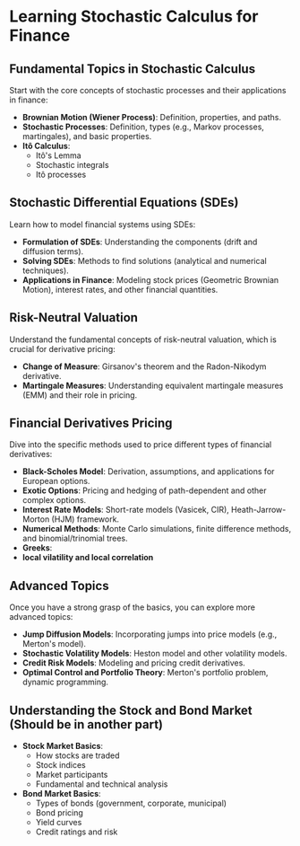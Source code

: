 # Learning Stochastic Calculus for Finance

## Fundamental Topics in Stochastic Calculus
Start with the core concepts of stochastic processes and their applications in finance:
- **Brownian Motion (Wiener Process)**: Definition, properties, and paths.
- **Stochastic Processes**: Definition, types (e.g., Markov processes, martingales), and basic properties.
- **Itô Calculus**: 
  - Itô's Lemma
  - Stochastic integrals
  - Itô processes

## Stochastic Differential Equations (SDEs)
Learn how to model financial systems using SDEs:
- **Formulation of SDEs**: Understanding the components (drift and diffusion terms).
- **Solving SDEs**: Methods to find solutions (analytical and numerical techniques).
- **Applications in Finance**: Modeling stock prices (Geometric Brownian Motion), interest rates, and other financial quantities.

## Risk-Neutral Valuation
Understand the fundamental concepts of risk-neutral valuation, which is crucial for derivative pricing:
- **Change of Measure**: Girsanov's theorem and the Radon-Nikodym derivative.
- **Martingale Measures**: Understanding equivalent martingale measures (EMM) and their role in pricing.

## Financial Derivatives Pricing
Dive into the specific methods used to price different types of financial derivatives:
- **Black-Scholes Model**: Derivation, assumptions, and applications for European options.
- **Exotic Options**: Pricing and hedging of path-dependent and other complex options.
- **Interest Rate Models**: Short-rate models (Vasicek, CIR), Heath-Jarrow-Morton (HJM) framework.
- **Numerical Methods**: Monte Carlo simulations, finite difference methods, and binomial/trinomial trees.
- **Greeks**: 
- **local vilatility and local correlation**
## Advanced Topics
Once you have a strong grasp of the basics, you can explore more advanced topics:
- **Jump Diffusion Models**: Incorporating jumps into price models (e.g., Merton's model).
- **Stochastic Volatility Models**: Heston model and other volatility models.
- **Credit Risk Models**: Modeling and pricing credit derivatives.
- **Optimal Control and Portfolio Theory**: Merton's portfolio problem, dynamic programming.

## Understanding the Stock and Bond Market (Should be in another part)
- **Stock Market Basics**: 
  - How stocks are traded
  - Stock indices
  - Market participants
  - Fundamental and technical analysis
- **Bond Market Basics**:
  - Types of bonds (government, corporate, municipal)
  - Bond pricing
  - Yield curves
  - Credit ratings and risk



